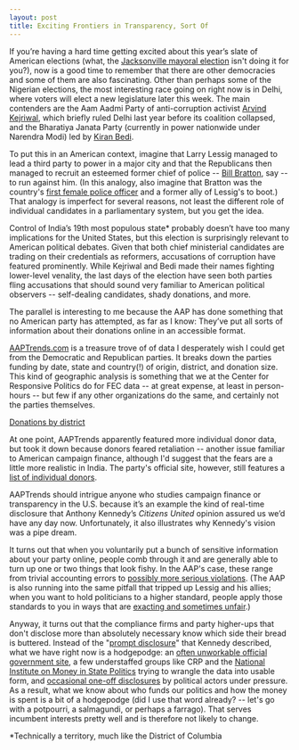 ```yaml
---
layout: post
title: Exciting Frontiers in Transparency, Sort Of
---
```


If you’re having a hard time getting excited about this year’s slate of American 
elections (what, the [Jacksonville mayoral election](http://www.dailykos.com/story/2015/01/28/1360743/-Daily-Kos-Elections-2015-election-calendar)
isn't doing it for you?), now is a good time to remember that there are other democracies and some of 
them are also fascinating. Other than perhaps some of the Nigerian elections, the most 
interesting race going on right now is in Delhi, where voters will elect a new legislature
later this week. The main contenders are the Aam Aadmi Party of anti-corruption activist
[Arvind Kejriwal](https://en.wikipedia.org/wiki/Arvind_Kejriwal), which briefly ruled 
Delhi last year before its coalition collapsed,
and the Bharatiya Janata Party (currently in power nationwide under Narendra Modi) 
led by [Kiran Bedi](https://en.wikipedia.org/wiki/Kiran_Bedi). 

To put this in an American context, imagine that Larry Lessig managed to lead a third party to power in a major city 
and that the Republicans then managed to recruit an esteemed former chief of police 
-- [Bill Bratton](https://en.wikipedia.org/wiki/William_Bratton), say -- to run against him. 
(In this analogy, also imagine that Bratton was the country's 
[first female police officer](http://scroll.in/article/703786/'Dictatorial'-Kiran-Bedi-is-trying-to-be-Delhi%E2%80%99s-own-Modi-%E2%80%92-but-without-any-of-his-political-capital)
and a former ally of Lessig's to boot.) That analogy is imperfect for several reasons, not
least the different role of individual candidates in a parliamentary system, but you get the idea.

Control of India’s 19th most populous state* probably doesn’t have too many 
implications for the United States, but this election is surprisingly relevant to American 
political debates. Given that both chief ministerial candidates are trading on their 
credentials as reformers, accusations of corruption have featured prominently. While 
Kejriwal and Bedi made their names fighting lower-level venality, the last days of the 
election have seen both parties fling accusations that should sound very familiar to 
American political observers -- self-dealing candidates, shady donations, and more. 

The parallel is interesting to me because the AAP has done something that no 
American party has attempted, as far as I know: They’ve put all sorts of information 
about their donations online in an accessible format.

[AAPTrends.com](http://www.aaptrends.com) is a treasure trove of of data I desperately wish I could get from
the Democratic and Republican parties. It breaks down the parties funding by date, state and country(!)
of origin, district, and donation size. This kind of geographic analysis is something that
we at the Center for Responsive Politics do for FEC data -- at great expense, at least in
person-hours -- but few if any other organizations do the same, and certainly not the 
parties themselves. 

[Donations by district]({{andymayers.github.io}}/assets/aap_screenshot)

At one point, AAPTrends apparently featured more individual donor data, 
but took it down because donors feared retaliation -- another issue familiar to American 
campaign finance, although I'd suggest that the fears are a little more realistic in India.
The party's official site, however, still features a 
[list of individual donors](http://www.aamaadmiparty.org/donation-list).

AAPTrends should intrigue anyone who studies campaign finance or transparency in the U.S. 
because it’s an example the kind of real-time disclosure that Anthony Kennedy’s _Citizens 
United_ opinion assured us we’d have any day now. Unfortunately, it also illustrates why
Kennedy's vision was a pipe dream.

It turns out that when you voluntarily put a bunch of sensitive information about your
party online, people comb through it and are generally able to turn up one or two things
that look fishy. In the AAP's case, these range from trivial accounting errors to [possibly
more serious violations](http://www.firstpost.com/politics/mystery-money-malicious-move-desperate-bjp-says-aaps-meera-sanyal-2076485.html).
(The AAP is also running into the same pitfall that tripped up Lessig and his allies; 
when you want to hold politicians to a higher standard, people apply those standards to you in ways that are 
[exacting and sometimes unfair](http://www.thehindu.com/elections/delhi2015/aap-funding-questioned/article6851718.ece).) 

Anyway, it turns out that the compliance firms and party higher-ups that don't disclose
more than absolutely necessary know which side their bread is buttered. Instead of the 
"[prompt disclosure](http://www.npr.org/blogs/itsallpolitics/2012/06/07/154526639/theres-more-secret-money-in-politics-despite-justice-kennedys-opinion)"
that Kennedy described, what we have right now is a 
hodgepodge: an [often unworkable official government site](www.fec.gov/),
a few understaffed groups like CRP and the [National Institute on Money in State Politics](http://www.followthemoney.org/)
trying to wrangle the data into usable form, and 
[occasional one-off disclosures](http://www.washingtonpost.com/blogs/plum-line/wp/2015/01/21/center-for-american-progress-poised-to-wield-influence-over-2016-reveals-its-top-donors/) 
by political actors under pressure. As a result, what we know about who funds our politics
and how the money is spent is a bit of a hodgepodge (did I use that word already? -- let's
go with a potpourri, a salmagundi, or perhaps a farrago). That serves incumbent interests 
pretty well and is therefore not likely to change.  

*Technically a territory, much like the District of Columbia
